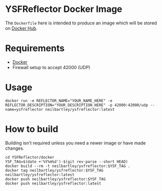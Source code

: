 # YSFReflector Docker Image

The `Dockerfile` here is intended to produce an image which will be stored on [Docker Hub](https://hub.docker.com/).

# Requirements

* [Docker](https://docs.docker.com/install/)
* Firewall setup to accept 42000 (UDP)

# Usage

`docker run -e REFLECTOR_NAME="YOUR_NAME_HERE" -e REFLECTOR_DESCRIPTION="YOUR_DESCRIPTION_HERE" -p 42000:42000/udp --name=ysfreflector neilbartley/ysfreflector:latest`

# How to build

Building isn't required unless you need a newer image or have made changes.

```
cd YSFReflector/docker
YSF_TAG=$(date +'%Y%m%d')-$(git rev-parse --short HEAD)
docker build --rm -t neilbartley/ysfreflector:$YSF_TAG .
docker tag neilbartley/ysfreflector:$YSF_TAG neilbartley/ysfreflector:latest
docker push neilbartley/ysfreflector:$YSF_TAG
docker push neilbartley/ysfreflector:latest
```
